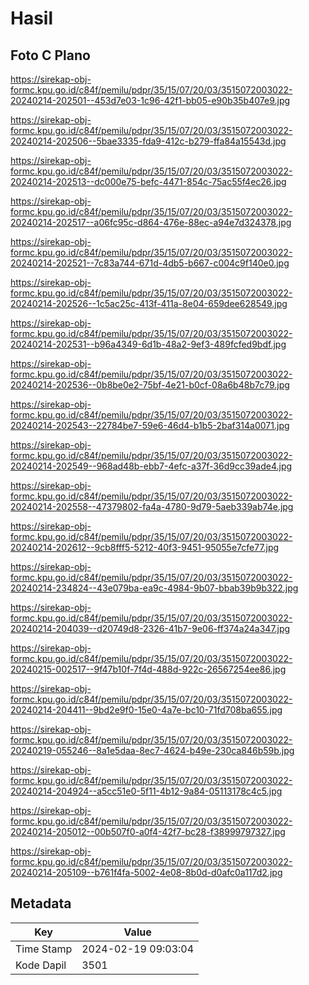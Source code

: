 # Hasil

## Foto C Plano

https://sirekap-obj-formc.kpu.go.id/c84f/pemilu/pdpr/35/15/07/20/03/3515072003022-20240214-202501--453d7e03-1c96-42f1-bb05-e90b35b407e9.jpg

https://sirekap-obj-formc.kpu.go.id/c84f/pemilu/pdpr/35/15/07/20/03/3515072003022-20240214-202506--5bae3335-fda9-412c-b279-ffa84a15543d.jpg

https://sirekap-obj-formc.kpu.go.id/c84f/pemilu/pdpr/35/15/07/20/03/3515072003022-20240214-202513--dc000e75-befc-4471-854c-75ac55f4ec26.jpg

https://sirekap-obj-formc.kpu.go.id/c84f/pemilu/pdpr/35/15/07/20/03/3515072003022-20240214-202517--a06fc95c-d864-476e-88ec-a94e7d324378.jpg

https://sirekap-obj-formc.kpu.go.id/c84f/pemilu/pdpr/35/15/07/20/03/3515072003022-20240214-202521--7c83a744-671d-4db5-b667-c004c9f140e0.jpg

https://sirekap-obj-formc.kpu.go.id/c84f/pemilu/pdpr/35/15/07/20/03/3515072003022-20240214-202526--1c5ac25c-413f-411a-8e04-659dee628549.jpg

https://sirekap-obj-formc.kpu.go.id/c84f/pemilu/pdpr/35/15/07/20/03/3515072003022-20240214-202531--b96a4349-6d1b-48a2-9ef3-489fcfed9bdf.jpg

https://sirekap-obj-formc.kpu.go.id/c84f/pemilu/pdpr/35/15/07/20/03/3515072003022-20240214-202536--0b8be0e2-75bf-4e21-b0cf-08a6b48b7c79.jpg

https://sirekap-obj-formc.kpu.go.id/c84f/pemilu/pdpr/35/15/07/20/03/3515072003022-20240214-202543--22784be7-59e6-46d4-b1b5-2baf314a0071.jpg

https://sirekap-obj-formc.kpu.go.id/c84f/pemilu/pdpr/35/15/07/20/03/3515072003022-20240214-202549--968ad48b-ebb7-4efc-a37f-36d9cc39ade4.jpg

https://sirekap-obj-formc.kpu.go.id/c84f/pemilu/pdpr/35/15/07/20/03/3515072003022-20240214-202558--47379802-fa4a-4780-9d79-5aeb339ab74e.jpg

https://sirekap-obj-formc.kpu.go.id/c84f/pemilu/pdpr/35/15/07/20/03/3515072003022-20240214-202612--9cb8fff5-5212-40f3-9451-95055e7cfe77.jpg

https://sirekap-obj-formc.kpu.go.id/c84f/pemilu/pdpr/35/15/07/20/03/3515072003022-20240214-234824--43e079ba-ea9c-4984-9b07-bbab39b9b322.jpg

https://sirekap-obj-formc.kpu.go.id/c84f/pemilu/pdpr/35/15/07/20/03/3515072003022-20240214-204039--d20749d8-2326-41b7-9e06-ff374a24a347.jpg

https://sirekap-obj-formc.kpu.go.id/c84f/pemilu/pdpr/35/15/07/20/03/3515072003022-20240215-002517--9f47b10f-7f4d-488d-922c-26567254ee86.jpg

https://sirekap-obj-formc.kpu.go.id/c84f/pemilu/pdpr/35/15/07/20/03/3515072003022-20240214-204411--9bd2e9f0-15e0-4a7e-bc10-71fd708ba655.jpg

https://sirekap-obj-formc.kpu.go.id/c84f/pemilu/pdpr/35/15/07/20/03/3515072003022-20240219-055246--8a1e5daa-8ec7-4624-b49e-230ca846b59b.jpg

https://sirekap-obj-formc.kpu.go.id/c84f/pemilu/pdpr/35/15/07/20/03/3515072003022-20240214-204924--a5cc51e0-5f11-4b12-9a84-05113178c4c5.jpg

https://sirekap-obj-formc.kpu.go.id/c84f/pemilu/pdpr/35/15/07/20/03/3515072003022-20240214-205012--00b507f0-a0f4-42f7-bc28-f38999797327.jpg

https://sirekap-obj-formc.kpu.go.id/c84f/pemilu/pdpr/35/15/07/20/03/3515072003022-20240214-205109--b761f4fa-5002-4e08-8b0d-d0afc0a117d2.jpg


## Metadata

| Key        | Value               |
| ---------- | ------------------- |
| Time Stamp | 2024-02-19 09:03:04 |
| Kode Dapil | 3501                |



